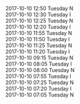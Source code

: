 2017-10-10 12:50 Tuesday  N  
2017-10-10 12:30 Tuesday  I  
2017-10-10 12:25 Tuesday  N  
2017-10-10 12:20 Tuesday  I  
2017-10-10 11:55 Tuesday  N  
2017-10-10 11:50 Tuesday  I  
2017-10-10 11:25 Tuesday  N  
2017-10-10 11:20 Tuesday  I  
2017-10-10 09:15 Tuesday  N  
2017-10-10 08:05 Tuesday  I  
2017-10-10 08:00 Tuesday  N  
2017-10-10 07:55 Tuesday  I  
2017-10-10 07:25 Tuesday  N  
2017-10-10 07:20 Tuesday  I  
2017-10-10 07:05 Tuesday  N  
